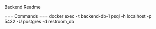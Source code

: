 Backend Readme

=== Commands ===
docker exec -it backend-db-1 psql -h localhost -p 5432 -U postgres -d restroom_db

